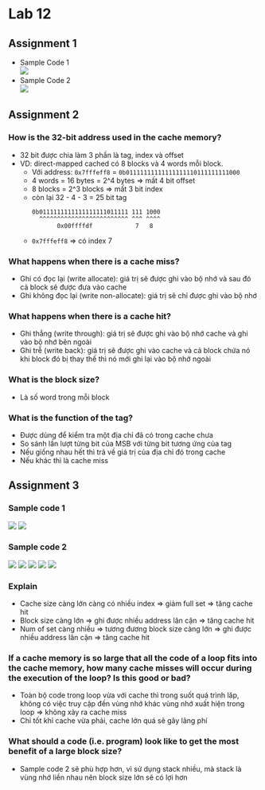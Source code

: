 # Lab 12
## Assignment 1
- Sample Code 1  
  ![](./imgs/img1.png)
- Sample Code 2  
  ![](./imgs/img2.png)

## Assignment 2
### How is the 32-bit address used in the cache memory?
- 32 bit được chia làm 3 phần là tag, index và offset
- VD: direct-mapped cached có 8 blocks và 4 words mỗi block.
  - Với address: `0x7fffeff8` = `0b01111111111111111110111111111000`
  - 4 words = 16 bytes = 2^4 bytes => mất 4 bit offset
  - 8 blocks = 2^3 blocks => mất 3 bit index
  - còn lại 32 - 4 - 3 = 25 bit tag  
    ```
    0b0111111111111111111011111 111 1000
      ^^^^^^^^^^^^^^^^^^^^^^^^^ ^^^ ^^^^
           0x00ffffdf            7   8
    ```
  - `0x7fffeff8` => có index 7
  
### What happens when there is a cache miss?
- Ghi có đọc lại (write allocate): giá trị sẽ được ghi vào bộ nhớ và sau đó cả block sẽ được đưa vào cache
- Ghi không đọc lại (write non-allocate): giá trị sẽ chỉ được ghi vào bộ nhớ

### What happens when there is a cache hit?
- Ghi thẳng (write through): giá trị sẽ được ghi vào bộ nhớ cache và ghi vào bộ nhớ bên ngoài
- Ghi trễ (write back): giá trị sẽ được ghi vào cache và cả block chứa nó khi block đó bị thay thế thì nó mới ghi lại vào bộ nhớ ngoài

### What is the block size?
- Là số word trong mỗi block

### What is the function of the tag?
- Được dùng để kiểm tra một địa chỉ đã có trong cache chưa
- So sánh lần lượt từng bit của MSB với từng bit tương ứng của tag
- Nếu giống nhau hết thì trả về giá trị của địa chỉ đó trong cache
- Nếu khác thì là cache miss

## Assignment 3
### Sample code 1
![](./imgs/img3.png)
![](./imgs/img4.png)

### Sample code 2
![](./imgs/img5.png)
![](./imgs/img6.png)
![](./imgs/img7.png)
![](./imgs/img8.png)
![](./imgs/img9.png)

### Explain
- Cache size càng lớn càng có nhiều index => giảm full set => tăng cache hit
- Block size càng lớn => ghi được nhiều address lân cận => tăng cache hit
- Num of set càng nhiều => tương đương block size càng lớn => ghi được nhiều address lân cận => tăng cache hit

### If a cache memory is so large that all the code of a loop fits into the cache memory, how many cache misses will occur during the execution of the loop? Is this good or bad?
- Toàn bộ code trong loop vừa với cache thì trong suốt quá trình lăp, không có việc truy cập đến vùng nhớ khác vùng nhớ xuất hiện trong loop => không xảy ra cache miss
- Chỉ tốt khỉ cache vừa phải, cache lớn quá sẽ gây lãng phí

### What should a code (i.e. program) look like to get the most benefit of a large block size?
- Sample code 2 sẽ phù hợp hơn, vì sử dụng stack nhiều, mà stack là vùng nhớ liền nhau nên block size lớn sẽ có lợi hơn
